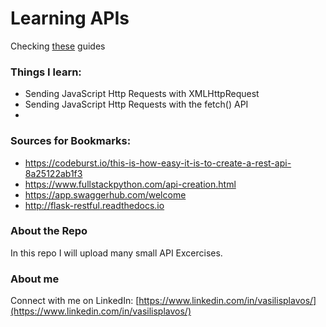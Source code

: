 # Learning APIs
Checking [these](https://academind.com/learn/javascript/xhr-fetch-axios-xmlhttprequest/) guides

### Things I learn:
- Sending JavaScript Http Requests with XMLHttpRequest
- Sending JavaScript Http Requests with the fetch() API
- 

### Sources for Bookmarks:
- https://codeburst.io/this-is-how-easy-it-is-to-create-a-rest-api-8a25122ab1f3
- https://www.fullstackpython.com/api-creation.html
- https://app.swaggerhub.com/welcome
- http://flask-restful.readthedocs.io


### About the Repo
In this repo I will upload many small API Excercises.

### About me
Connect with me on LinkedIn: [https://www.linkedin.com/in/vasilisplavos/](https://www.linkedin.com/in/vasilisplavos/)
